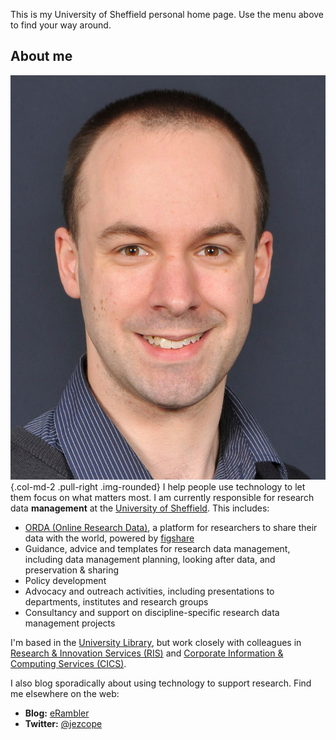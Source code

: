 <!-- 
.. title: Home
.. slug: index
.. date: 2016-07-12 14:48:18 UTC
.. tags: 
.. category: 
.. link: 
.. description: 
.. type: text
-->

This is my University of Sheffield personal home page. Use the menu above to find your way around.

## About me

![Avatar](/assets/images/avatar.jpg){.col-md-2 .pull-right .img-rounded}
I help people use technology to let them focus on what matters most. I am currently responsible for research data **management** at the [University of Sheffield](http://www.sheffield.ac.uk). This includes:

- [ORDA (Online Research Data)](https://sheffield.figshare.com/), a platform for researchers to share their data with the world, powered by [figshare](https://figshare.com/institutions)
- Guidance, advice and templates for research data management, including data management planning, looking after data, and preservation & sharing
- Policy development
- Advocacy and outreach activities, including presentations to departments, institutes and research groups
- Consultancy and support on discipline-specific research data management projects

I'm based in the [University Library](http://www.sheffield.ac.uk/library), but work closely with colleagues in [Research & Innovation Services (RIS)](http://www.sheffield.ac.uk/ris) and [Corporate Information & Computing Services (CICS)](http://www.sheffield.ac.uk/cics).

I also blog sporadically about using technology to support research. Find me elsewhere on the web:

- **Blog:** [eRambler](http://erambler.co.uk/)
- **Twitter:** [\@jezcope](https://twitter.com/jezcope)
